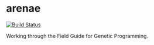 # arenae

[![Build Status](https://travis-ci.org/erochest/arenae.png)](https://travis-ci.org/erochest/arenae)

Working through the Field Guide for Genetic Programming.
